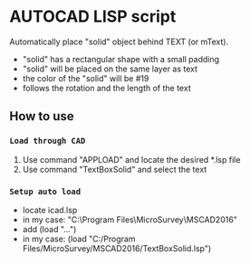 # AUTOCAD LISP script

Automatically place "solid" object behind TEXT (or mText).
- "solid" has a rectangular shape with a small padding
- "solid" will be placed on the same layer as text
- the color of the "solid" will be #19
- follows the rotation and the length of the text


## How to use
### `Load through CAD`
1) Use command "APPLOAD" and locate the desired *.lsp file
2) Use command "TextBoxSolid" and select the text

### `Setup auto load`
- locate icad.lsp
- in my case: "C:\Program Files\MicroSurvey\MSCAD2016"
- add (load "...")
- in my case: (load "C:/Program Files/MicroSurvey/MSCAD2016/TextBoxSolid.lsp")
